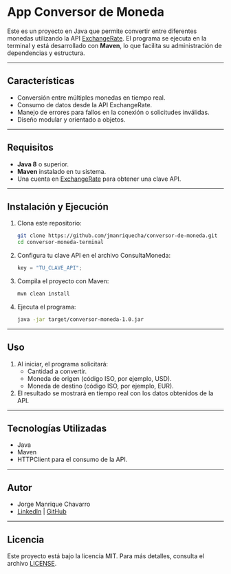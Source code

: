 # App Conversor de Moneda

Este es un proyecto en Java que permite convertir entre diferentes monedas utilizando la API [ExchangeRate](https://v6.exchangerate-api.com/v6/). El programa se ejecuta en la terminal y está desarrollado con **Maven**, lo que facilita su administración de dependencias y estructura.

---

## Características
- Conversión entre múltiples monedas en tiempo real.
- Consumo de datos desde la API ExchangeRate.
- Manejo de errores para fallos en la conexión o solicitudes inválidas.
- Diseño modular y orientado a objetos.

---

## Requisitos
- **Java 8** o superior.
- **Maven** instalado en tu sistema.
- Una cuenta en [ExchangeRate](https://www.exchangerate-api.com/) para obtener una clave API.

---

## Instalación y Ejecución

1. Clona este repositorio:
   ```bash
   git clone https://github.com/jmanriquecha/conversor-de-moneda.git
   cd conversor-moneda-terminal
2. Configura tu clave API en el archivo ConsultaMoneda:
   ```java
   key = "TU_CLAVE_API";
3. Compila el proyecto con Maven:
   ```bash
   mvn clean install
4. Ejecuta el programa:
   ```bash
   java -jar target/conversor-moneda-1.0.jar

---   

## Uso
1. Al iniciar, el programa solicitará:
   * Cantidad a convertir.
   * Moneda de origen (código ISO, por ejemplo, USD).
   * Moneda de destino (código ISO, por ejemplo, EUR).
2. El resultado se mostrará en tiempo real con los datos obtenidos de la API.

---

## Tecnologías Utilizadas
   * Java
   * Maven
   * HTTPClient para el consumo de la API.

---

## Autor
   * Jorge Manrique Chavarro
   * [LinkedIn](https://www.linkedin.com/in/jmanriquecha/) | [GitHub](https://github.com/jmanriquecha)

---
## Licencia
Este proyecto está bajo la licencia MIT. Para más detalles, consulta el archivo [LICENSE](https://github.com/jmanriquecha/conversor-de-moneda?tab=MIT-1-ov-file).

